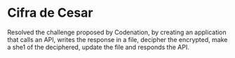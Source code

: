 # Cifra de Cesar

Resolved the challenge proposed by Codenation, by creating an application that calls an API, writes the response in a file, decipher the encrypted, make a she1 of the deciphered, update the file and responds the API.
